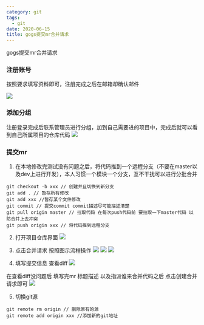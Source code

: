 ```yaml
---
category: git
tags:
  - git
date: 2020-06-15
title: gogs提交mr合并请求
---
```


gogs提交mr合并请求
<!-- more -->

### 注册账号

按照要求填写资料即可，注册完成之后在邮箱却确认邮件

![](/assest/image/git_mr/register.png)


### 添加分组

注册登录完成后联系管理员进行分组，加到自己需要进的项目中，完成后就可以看到自己所属项目的仓库代码
![](/assest/image/git_mr/git_resp.png)

### 提交mr

1. 在本地修改完测试没有问题之后，将代码推到一个远程分支（不要在master以及dev上进行开发），本人习惯一个模块一个分支，互不干扰可以进行分批合并

```
git checkout -b xxx // 创建并且切换到新分支
git add . // 暂存所有修改
git add xxx //暂存某个文件修改
git commit // 提交commit commit描述尽可能描述清楚
git pull origin master // 拉取代码 在每次push代码前 要拉取一下master代码 以防合并上去冲突
git push origin xxx // 将代码推到远程分支
```

2. 打开项目仓库界面
![](/assest/image/git_mr/git_project.png)

3. 点击合并请求
按照图示流程操作
![](/assest/image/git_mr/merge_request.png)
![](/assest/image/git_mr/new_mr.png)
![](/assest/image/git_mr/branch_mr.png)

4. 填写提交信息 查看diff
![](/assest/image/git_mr/mr_diff.png)

在查看diff没问题后 填写完mr 标题描述 以及指派谁来合并代码之后 点击创建合并请求即可
![](/assest/image/git_mr/submit_mr.png)


5. 切换git源

```
git remote rm origin // 删除原有的源
git remote add origin xxx //添加新的git地址
```




